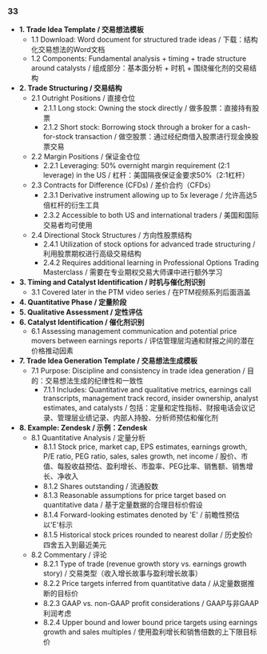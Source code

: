 ### 33
- **1. Trade Idea Template / 交易想法模板**
    - 1.1 Download: Word document for structured trade ideas / 下载：结构化交易想法的Word文档
    - 1.2 Components: Fundamental analysis + timing + trade structure around catalysts / 组成部分：基本面分析 + 时机 + 围绕催化剂的交易结构
- **2. Trade Structuring / 交易结构**
    - 2.1 Outright Positions / 直接仓位
        - 2.1.1 Long stock: Owning the stock directly / 做多股票：直接持有股票
        - 2.1.2 Short stock: Borrowing stock through a broker for a cash-for-stock transaction / 做空股票：通过经纪商借入股票进行现金换股票交易
    - 2.2 Margin Positions / 保证金仓位
        - 2.2.1 Leveraging: 50% overnight margin requirement (2:1 leverage) in the US / 杠杆：美国隔夜保证金要求50%（2:1杠杆）
    - 2.3 Contracts for Difference (CFDs) / 差价合约（CFDs）
        - 2.3.1 Derivative instrument allowing up to 5x leverage / 允许高达5倍杠杆的衍生工具
        - 2.3.2 Accessible to both US and international traders / 美国和国际交易者均可使用
    - 2.4 Directional Stock Structures / 方向性股票结构
        - 2.4.1 Utilization of stock options for advanced trade structuring / 利用股票期权进行高级交易结构
        - 2.4.2 Requires additional learning in Professional Options Trading Masterclass / 需要在专业期权交易大师课中进行额外学习
- **3. Timing and Catalyst Identification / 时机与催化剂识别**
    - 3.1 Covered later in the PTM video series / 在PTM视频系列后面涵盖
- **4. Quantitative Phase / 定量阶段**
- **5. Qualitative Assessment / 定性评估**
- **6. Catalyst Identification / 催化剂识别**
    - 6.1 Assessing management communication and potential price movers between earnings reports / 评估管理层沟通和财报之间的潜在价格推动因素
- **7. Trade Idea Generation Template / 交易想法生成模板**
    - 7.1 Purpose: Discipline and consistency in trade idea generation / 目的：交易想法生成的纪律性和一致性
        - 7.1.1 Includes: Quantitative and qualitative metrics, earnings call transcripts, management track record, insider ownership, analyst estimates, and catalysts / 包括：定量和定性指标、财报电话会议记录、管理层业绩记录、内部人持股、分析师预估和催化剂
- **8. Example: Zendesk / 示例：Zendesk**
    - 8.1 Quantitative Analysis / 定量分析
        - 8.1.1 Stock price, market cap, EPS estimates, earnings growth, P/E ratio, PEG ratio, sales, sales growth, net income / 股价、市值、每股收益预估、盈利增长、市盈率、PEG比率、销售额、销售增长、净收入
        - 8.1.2 Shares outstanding / 流通股数
        - 8.1.3 Reasonable assumptions for price target based on quantitative data / 基于定量数据的合理目标价假设
        - 8.1.4 Forward-looking estimates denoted by 'E' / 前瞻性预估以'E'标示
        - 8.1.5 Historical stock prices rounded to nearest dollar / 历史股价四舍五入到最近美元
    - 8.2 Commentary / 评论
        - 8.2.1 Type of trade (revenue growth story vs. earnings growth story) / 交易类型（收入增长故事与盈利增长故事）
        - 8.2.2 Price targets inferred from quantitative data / 从定量数据推断的目标价
        - 8.2.3 GAAP vs. non-GAAP profit considerations / GAAP与非GAAP利润考虑
        - 8.2.4 Upper bound and lower bound price targets using earnings growth and sales multiples / 使用盈利增长和销售倍数的上下限目标价
